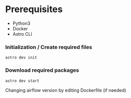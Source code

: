 # Prerequisites
- Python3
- Docker
- Astro CLI

### Initialization / Create required files
``` 
astro dev init 
```
### Download required packages
``` 
astro dev start
```
Changing airflow version by editing Dockerfile (if needed)

